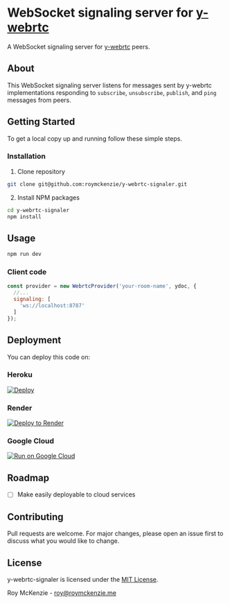 # WebSocket signaling server for [y-webrtc](https://github.com/yjs/y-webrtc)
A WebSocket signaling server for [y-webrtc](https://github.com/yjs/y-webrtc) peers.

## About
This WebSocket signaling server listens for messages sent by y-webrtc implementations responding to `subscribe`, `unsubscribe`, `publish`, and `ping` messages from peers.

## Getting Started
To get a local copy up and running follow these simple steps.

### Installation

1. Clone repository
```sh
git clone git@github.com:roymckenzie/y-webrtc-signaler.git
```

2. Install NPM packages
```sh
cd y-webrtc-signaler
npm install
```

## Usage
```sh
npm run dev
```

### Client code
```js
const provider = new WebrtcProvider('your-room-name', ydoc, {
  //...
  signaling: [
    'ws://localhost:8787'
  ]
});
```

## Deployment
You can deploy this code on:

### Heroku
[![Deploy](https://www.herokucdn.com/deploy/button.svg)](https://heroku.com/deploy?template=https://github.com/roymckenzie/y-webrtc-signaler)

### Render
[![Deploy to Render](https://render.com/images/deploy-to-render-button.svg)](https://render.com/deploy?repo=https://github.com/roymckenzie/y-webrtc-signaler)

### Google Cloud
[![Run on Google Cloud](https://deploy.cloud.run/button.svg)](https://deploy.cloud.run?git_repo=https://github.com/roymckenzie/y-webrtc-signaler)

## Roadmap
- [ ] Make easily deployable to cloud services

## Contributing
Pull requests are welcome. For major changes, please open an issue first to discuss what you would like to change.

## License
y-webrtc-signaler is licensed under the [MIT License](./LICENSE).

Roy McKenzie - [roy@roymckenzie.me](mailto:roy@roymckenzie.me)